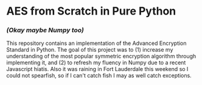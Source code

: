 # AES from Scratch in Pure Python 
### *(Okay maybe Numpy too)*

This repository contains an implementation of the Advanced Encryption Standard in Python. The goal of this project was to (1) increase my understanding of the most popular symmetric encryption algorithm through implementing it, and (2) to refresh my fluency in Numpy due to a recent Javascript hiatis. Also it was raining in Fort Lauderdale this weekend so I could not spearfish, so if I can't catch fish I may as well catch exceptions.


